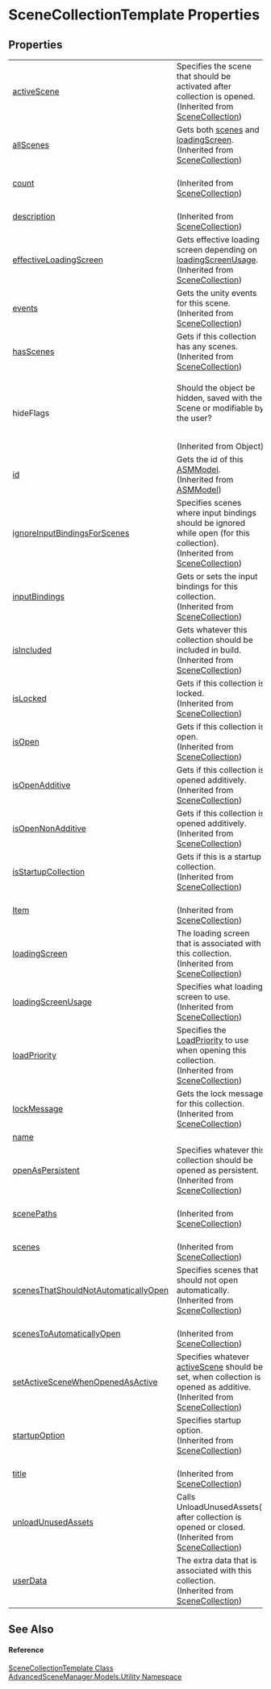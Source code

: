 # SceneCollectionTemplate Properties




## Properties
<table>
<tr>
<td><a href="P_AdvancedSceneManager_Models_SceneCollection_activeScene">activeScene</a></td>
<td>Specifies the scene that should be activated after collection is opened.<br />(Inherited from <a href="T_AdvancedSceneManager_Models_SceneCollection">SceneCollection</a>)</td></tr>
<tr>
<td><a href="P_AdvancedSceneManager_Models_SceneCollection_allScenes">allScenes</a></td>
<td>Gets both <a href="P_AdvancedSceneManager_Models_SceneCollection_scenes">scenes</a> and <a href="P_AdvancedSceneManager_Models_SceneCollection_loadingScreen">loadingScreen</a>.<br />(Inherited from <a href="T_AdvancedSceneManager_Models_SceneCollection">SceneCollection</a>)</td></tr>
<tr>
<td><a href="P_AdvancedSceneManager_Models_SceneCollection_count">count</a></td>
<td><br />(Inherited from <a href="T_AdvancedSceneManager_Models_SceneCollection">SceneCollection</a>)</td></tr>
<tr>
<td><a href="P_AdvancedSceneManager_Models_SceneCollection_description">description</a></td>
<td><br />(Inherited from <a href="T_AdvancedSceneManager_Models_SceneCollection">SceneCollection</a>)</td></tr>
<tr>
<td><a href="P_AdvancedSceneManager_Models_SceneCollection_effectiveLoadingScreen">effectiveLoadingScreen</a></td>
<td>Gets effective loading screen depending on <a href="P_AdvancedSceneManager_Models_SceneCollection_loadingScreenUsage">loadingScreenUsage</a>.<br />(Inherited from <a href="T_AdvancedSceneManager_Models_SceneCollection">SceneCollection</a>)</td></tr>
<tr>
<td><a href="P_AdvancedSceneManager_Models_SceneCollection_events">events</a></td>
<td>Gets the unity events for this scene.<br />(Inherited from <a href="T_AdvancedSceneManager_Models_SceneCollection">SceneCollection</a>)</td></tr>
<tr>
<td><a href="P_AdvancedSceneManager_Models_SceneCollection_hasScenes">hasScenes</a></td>
<td>Gets if this collection has any scenes.<br />(Inherited from <a href="T_AdvancedSceneManager_Models_SceneCollection">SceneCollection</a>)</td></tr>
<tr>
<td>hideFlags</td>
<td><p>Should the object be hidden, saved with the Scene or modifiable by the user?</p><br />(Inherited from Object)</td></tr>
<tr>
<td><a href="P_AdvancedSceneManager_Models_ASMModel_id">id</a></td>
<td>Gets the id of this <a href="T_AdvancedSceneManager_Models_ASMModel">ASMModel</a>.<br />(Inherited from <a href="T_AdvancedSceneManager_Models_ASMModel">ASMModel</a>)</td></tr>
<tr>
<td><a href="P_AdvancedSceneManager_Models_SceneCollection_ignoreInputBindingsForScenes">ignoreInputBindingsForScenes</a></td>
<td>Specifies scenes where input bindings should be ignored while open (for this collection).<br />(Inherited from <a href="T_AdvancedSceneManager_Models_SceneCollection">SceneCollection</a>)</td></tr>
<tr>
<td><a href="P_AdvancedSceneManager_Models_SceneCollection_inputBindings">inputBindings</a></td>
<td>Gets or sets the input bindings for this collection.<br />(Inherited from <a href="T_AdvancedSceneManager_Models_SceneCollection">SceneCollection</a>)</td></tr>
<tr>
<td><a href="P_AdvancedSceneManager_Models_SceneCollection_isIncluded">isIncluded</a></td>
<td>Gets whatever this collection should be included in build.<br />(Inherited from <a href="T_AdvancedSceneManager_Models_SceneCollection">SceneCollection</a>)</td></tr>
<tr>
<td><a href="P_AdvancedSceneManager_Models_SceneCollection_isLocked">isLocked</a></td>
<td>Gets if this collection is locked.<br />(Inherited from <a href="T_AdvancedSceneManager_Models_SceneCollection">SceneCollection</a>)</td></tr>
<tr>
<td><a href="P_AdvancedSceneManager_Models_SceneCollection_isOpen">isOpen</a></td>
<td>Gets if this collection is open.<br />(Inherited from <a href="T_AdvancedSceneManager_Models_SceneCollection">SceneCollection</a>)</td></tr>
<tr>
<td><a href="P_AdvancedSceneManager_Models_SceneCollection_isOpenAdditive">isOpenAdditive</a></td>
<td>Gets if this collection is opened additively.<br />(Inherited from <a href="T_AdvancedSceneManager_Models_SceneCollection">SceneCollection</a>)</td></tr>
<tr>
<td><a href="P_AdvancedSceneManager_Models_SceneCollection_isOpenNonAdditive">isOpenNonAdditive</a></td>
<td>Gets if this collection is opened additively.<br />(Inherited from <a href="T_AdvancedSceneManager_Models_SceneCollection">SceneCollection</a>)</td></tr>
<tr>
<td><a href="P_AdvancedSceneManager_Models_SceneCollection_isStartupCollection">isStartupCollection</a></td>
<td>Gets if this is a startup collection.<br />(Inherited from <a href="T_AdvancedSceneManager_Models_SceneCollection">SceneCollection</a>)</td></tr>
<tr>
<td><a href="P_AdvancedSceneManager_Models_SceneCollection_Item">Item</a></td>
<td><br />(Inherited from <a href="T_AdvancedSceneManager_Models_SceneCollection">SceneCollection</a>)</td></tr>
<tr>
<td><a href="P_AdvancedSceneManager_Models_SceneCollection_loadingScreen">loadingScreen</a></td>
<td>The loading screen that is associated with this collection.<br />(Inherited from <a href="T_AdvancedSceneManager_Models_SceneCollection">SceneCollection</a>)</td></tr>
<tr>
<td><a href="P_AdvancedSceneManager_Models_SceneCollection_loadingScreenUsage">loadingScreenUsage</a></td>
<td>Specifies what loading screen to use.<br />(Inherited from <a href="T_AdvancedSceneManager_Models_SceneCollection">SceneCollection</a>)</td></tr>
<tr>
<td><a href="P_AdvancedSceneManager_Models_SceneCollection_loadPriority">loadPriority</a></td>
<td>Specifies the <a href="T_AdvancedSceneManager_Models_Enums_LoadPriority">LoadPriority</a> to use when opening this collection.<br />(Inherited from <a href="T_AdvancedSceneManager_Models_SceneCollection">SceneCollection</a>)</td></tr>
<tr>
<td><a href="P_AdvancedSceneManager_Models_SceneCollection_lockMessage">lockMessage</a></td>
<td>Gets the lock message for this collection.<br />(Inherited from <a href="T_AdvancedSceneManager_Models_SceneCollection">SceneCollection</a>)</td></tr>
<tr>
<td><a href="P_AdvancedSceneManager_Models_Utility_SceneCollectionTemplate_name">name</a></td>
<td> </td></tr>
<tr>
<td><a href="P_AdvancedSceneManager_Models_SceneCollection_openAsPersistent">openAsPersistent</a></td>
<td>Specifies whatever this collection should be opened as persistent.<br />(Inherited from <a href="T_AdvancedSceneManager_Models_SceneCollection">SceneCollection</a>)</td></tr>
<tr>
<td><a href="P_AdvancedSceneManager_Models_SceneCollection_scenePaths">scenePaths</a></td>
<td><br />(Inherited from <a href="T_AdvancedSceneManager_Models_SceneCollection">SceneCollection</a>)</td></tr>
<tr>
<td><a href="P_AdvancedSceneManager_Models_SceneCollection_scenes">scenes</a></td>
<td><br />(Inherited from <a href="T_AdvancedSceneManager_Models_SceneCollection">SceneCollection</a>)</td></tr>
<tr>
<td><a href="P_AdvancedSceneManager_Models_SceneCollection_scenesThatShouldNotAutomaticallyOpen">scenesThatShouldNotAutomaticallyOpen</a></td>
<td>Specifies scenes that should not open automatically.<br />(Inherited from <a href="T_AdvancedSceneManager_Models_SceneCollection">SceneCollection</a>)</td></tr>
<tr>
<td><a href="P_AdvancedSceneManager_Models_SceneCollection_scenesToAutomaticallyOpen">scenesToAutomaticallyOpen</a></td>
<td><br />(Inherited from <a href="T_AdvancedSceneManager_Models_SceneCollection">SceneCollection</a>)</td></tr>
<tr>
<td><a href="P_AdvancedSceneManager_Models_SceneCollection_setActiveSceneWhenOpenedAsActive">setActiveSceneWhenOpenedAsActive</a></td>
<td>Specifies whatever <a href="P_AdvancedSceneManager_Models_SceneCollection_activeScene">activeScene</a> should be set, when collection is opened as additive.<br />(Inherited from <a href="T_AdvancedSceneManager_Models_SceneCollection">SceneCollection</a>)</td></tr>
<tr>
<td><a href="P_AdvancedSceneManager_Models_SceneCollection_startupOption">startupOption</a></td>
<td>Specifies startup option.<br />(Inherited from <a href="T_AdvancedSceneManager_Models_SceneCollection">SceneCollection</a>)</td></tr>
<tr>
<td><a href="P_AdvancedSceneManager_Models_SceneCollection_title">title</a></td>
<td><br />(Inherited from <a href="T_AdvancedSceneManager_Models_SceneCollection">SceneCollection</a>)</td></tr>
<tr>
<td><a href="P_AdvancedSceneManager_Models_SceneCollection_unloadUnusedAssets">unloadUnusedAssets</a></td>
<td>Calls UnloadUnusedAssets() after collection is opened or closed.<br />(Inherited from <a href="T_AdvancedSceneManager_Models_SceneCollection">SceneCollection</a>)</td></tr>
<tr>
<td><a href="P_AdvancedSceneManager_Models_SceneCollection_userData">userData</a></td>
<td>The extra data that is associated with this collection.<br />(Inherited from <a href="T_AdvancedSceneManager_Models_SceneCollection">SceneCollection</a>)</td></tr>
</table>

## See Also


#### Reference
<a href="T_AdvancedSceneManager_Models_Utility_SceneCollectionTemplate">SceneCollectionTemplate Class</a>  
<a href="N_AdvancedSceneManager_Models_Utility">AdvancedSceneManager.Models.Utility Namespace</a>  
